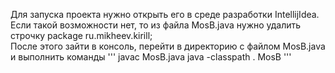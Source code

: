 Для запуска проекта нужно открыть его в среде разработки IntellijIdea. <br>
Если такой возможности нет, то из файла MosB.java нужно удалить строчку package ru.mikheev.kirill;<br>
После этого зайти в консоль, перейти в директорию с файлом MosB.java и выполнить команды 
'''
javac MosB.java
java -classpath . MosB
'''